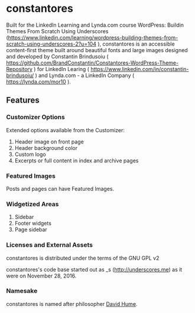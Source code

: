 # constantores

Built for the LinkedIn Learning and Lynda.com course WordPress: Buildin Themes From Scratch Using Underscores (https://www.linkedin.com/learning/wordpress-building-themes-from-scratch-using-underscores-2?u=104 ), constantores is an accessible content-first theme built around beautiful fonts and large images designed and developed by Constantin Brindusoiu ( https://github.com/BrandConstantin/Constantores-WordPress-Theme-Repository ) for LinkedIn Learing ( https://www.linkedin.com/in/constantin-brindusoiu/ ) and Lynda.com - a LinkedIn Company ( https://lynda.com/mor10 ).
## Features

### Customizer Options
Extended options available from the Customizer:

1. Header image on front page
2. Header background color
3. Custom logo
4. Excerpts or full content in index and archive pages

### Featured Images
Posts and pages can have Featured Images.

### Widgetized Areas
1. Sidebar
2. Footer widgets
3. Page sidebar

### Licenses and External Assets
constantores is distributed under the terms of the GNU GPL v2

constantores's code base started out as _s (http://underscores.me) as it were on November 28, 2016.

### Namesake
constantores is named after philosopher [David Hume](https://en.wikipedia.org/wiki/David_Hume).
